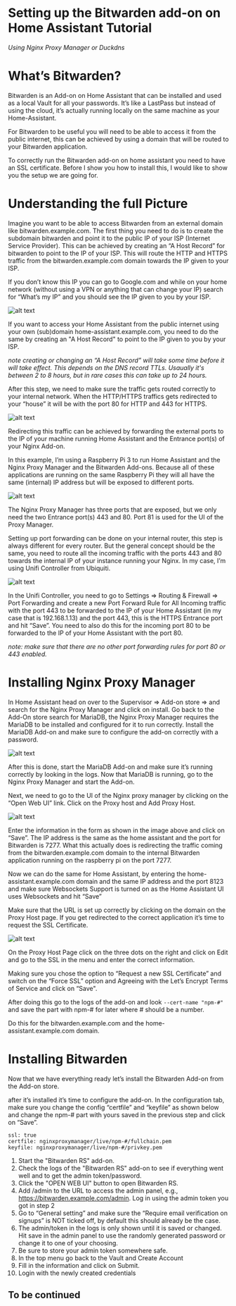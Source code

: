 # Setting up the Bitwarden add-on on Home Assistant Tutorial
*Using Nginx Proxy Manager or Duckdns*

# What’s Bitwarden? #
Bitwarden is an Add-on on Home Assistant that can be installed and used as a local Vault for all your passwords. It’s like a LastPass but instead of using the cloud, it’s actually running locally on the same machine as your Home-Assistant. 

For Bitwarden to be useful you will need to be able to access it from the public internet, this can be achieved by using a domain that will be routed to your Bitwarden application. 

To correctly run the Bitwarden add-on on home assistant you need to have an SSL certificate. Before I show you how to install this, I would like to show you the setup we are going for.

# Understanding the full Picture #
Imagine you want to be able to access Bitwarden from an external domain like bitwarden.example.com. The first thing you need to do is to create the subdomain bitwarden and point it to the public IP of your ISP (Internet Service Provider). This can be achieved by creating an “A Host Record” for bitwarden to point to the IP of your ISP. This will route the HTTP and HTTPS traffic from the bitwarden.example.com domain towards the IP given to your ISP.

If you don’t know this IP you can go to Google.com and while on your home network (without using a VPN or anything that can change your IP) search for “What’s my IP” and you should see the IP given to you by your ISP. 
 
![alt text](images/external-domain-to-modem.png "Routing traffic from the a public domain to your house")

If you want to access your Home Assistant from the public internet using your own (sub)domain home-assistant.example.com, you need to do the same by creating an "A Host Record" to point to the IP given to you by your ISP.

_note creating or changing an “A Host Record” will take some time before it will take effect. This depends on the DNS record TTLs. Usaually it's between 2 to 8 hours, but in rare cases this can take up to 24 hours._

After this step, we need to make sure the traffic gets routed correctly to your internal network. When the HTTP/HTTPS traffics gets redirected to your “house” it will be with the port 80 for HTTP and 443 for HTTPS.

![alt text](images/port-forwarding-to-raspberry-pi.png "Using port forwarding to route the external traffic to your rapsberry pi")

Redirecting this traffic can be achieved by forwarding the external ports to the IP of your machine running Home Assistant and the Entrance port(s) of your Nginx Add-on. 

In this example, I’m using a Raspberry Pi 3 to run Home Assistant and the Nginx Proxy Manager and the Bitwarden Add-ons. Because all of these applications are running on the same Raspberry Pi they will all have the same (internal) IP address but will be exposed to different ports.

![alt text](images/port-forwarding-to-nginx-proxy-manager.png "Using port forwarding to route the external traffic to the Nginx proxy manager Entrence ports")

The Nginx Proxy Manager has three ports that are exposed, but we only need the two Entrance port(s) 443 and 80. Port 81 is used for the UI of the Proxy Manager. 
 
Setting up port forwarding can be done on your internal router, this step is always different for every router. But the general concept should be the same, you need to route all the incoming traffic with the ports 443 and 80 towards the internal IP of your instance running your Nginx. In my case, I’m using Unifi Controller from Ubiquiti. 

![alt text](images/setting-up-port-forwarding-on-unifi-controller.png "Setting up port forwarding on the Unifi Controller")

In the Unifi Controller, you need to go to Settings => Routing & Firewall => Port Forwarding and create a new Port Forward Rule for All Incoming traffic with the port 443 to be forwarded to the IP of your Home Assistant (in my case that is 192.168.1.13) and the port 443, this is the HTTPS Entrance port and hit “Save”. You need to also do this for the incoming port 80 to be forwarded to the IP of your Home Assistant with the port 80.

_note: make sure that there are no other port forwarding rules for port 80 or 443 enabled._

# Installing Nginx Proxy Manager #
In Home Assistant head on over to the Supervisor => Add-on store => and search for the Nginx Proxy Manager and click on install. Go back to the Add-On store search for MariaDB, the Nginx Proxy Manager requires the MariaDB to be installed and configured for it to run correctly. Install the MariaDB Add-on and make sure to configure the add-on correctly with a password.

![alt text](images/mariadb_config.png "MariaBD Config")

After this is done, start the MariaDB Add-on and make sure it’s running correctly by looking in the logs. Now that MariaDB is running, go to the Nginx Proxy Manager and start the Add-on. 

Next, we need to go to the UI of the Nginx proxy manager by clicking on the “Open Web UI” link. Click on the Proxy host and Add Proxy Host.

![alt text](images/add_proxy_host.png "Adding Proxy Host on Nginx Proxy Manager")

Enter the information in the form as shown in the image above and click on “Save”. The IP address is the same as the home assistant and the port for Bitwarden is 7277. What this actually does is redirecting the traffic coming from the bitwarden.example.com domain to the internal Bitwarden application running on the raspberry pi on the port 7277.  

Now we can do the same for Home Assistant, by entering the home-assistant.example.com domain and the same IP address and the port 8123 and make sure Websockets Support is turned on as the Home Assistant UI uses Websockets and hit “Save”

Make sure that the URL is set up correctly by clicking on the domain on the Proxy Host page. If you get redirected to the correct application it’s time to request the SSL Certificate.

![alt text](images/request_ssl_certificate.png "Request a new SSL Certificate for the sub-domain")

On the Proxy Host Page click on the three dots on the right and click on Edit and go to the SSL in the menu and enter the correct information. 

Making sure you chose the option to “Request a new SSL Certificate” and switch on the “Force SSL” option and Agreeing with the Let’s Encrypt Terms of Service and click on “Save". 

After doing this go to the logs of the add-on and look `--cert-name "npm-#"` and save the part with npm-# for later where # should be a number. 

Do this for the bitwarden.example.com and the home-assistant.example.com domain.

# Installing Bitwarden #
Now that we have everything ready let’s install the Bitwarden Add-on from the Add-on store.

after it’s installed it’s time to configure the add-on. In the configuration tab, make sure you change the config “certfile” and “keyfile” as shown below and change the npm-# part with yours saved in the previous step and click on “Save”.

```
ssl: true
certfile: nginxproxymanager/live/npm-#/fullchain.pem
keyfile: nginxproxymanager/live/npm-#/privkey.pem
```

1. Start the "Bitwarden RS" add-on.
2. Check the logs of the "Bitwarden RS" add-on to see if everything went well and to get the admin token/password.
3. Click the "OPEN WEB UI" button to open Bitwarden RS.
4. Add /admin to the URL to access the admin panel, e.g., https://bitwarden.example.com/admin. Log in using the admin token you got in step 2
5. Go to “General setting” and make sure the “Require email verification on signups” is NOT ticked off, by default this should already be the case.
6. The admin/token in the logs is only shown until it is saved or changed. Hit save in the admin panel to use the randomly generated password or change it to one of your choosing.
7. Be sure to store your admin token somewhere safe.
8. In the top menu go back to the Vault and Create Account
9. Fill in the information and click on Submit.
10. Login with the newly created credentials

## To be continued

